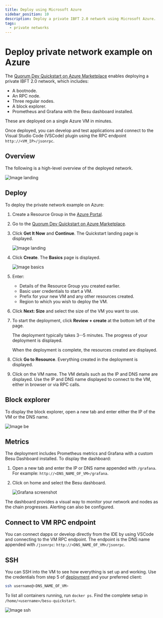 ```yaml
---
title: Deploy using Microsoft Azure
sidebar_position: 10
description: Deploy a private IBFT 2.0 network using Microsoft Azure.
tags:
  - private networks
---
```


# Deploy private network example on Azure

The [Quorum Dev Quickstart on Azure Marketplace] enables deploying a private IBFT 2.0 network, which includes:

- A bootnode.
- An RPC node.
- Three regular nodes.
- A block explorer.
- Prometheus and Grafana with the Besu dashboard installed.

These are deployed on a single Azure VM in minutes.

Once deployed, you can develop and test applications and connect to the Visual Studio Code (VSCode) plugin using the RPC endpoint `http://<VM_IP>/jsonrpc`.

## Overview

The following is a high-level overview of the deployed network.

![Image landing](../../assets/images/sampleNetworks-poa.png)

## Deploy

To deploy the private network example on Azure:

1. Create a Resource Group in the [Azure Portal](https://portal.azure.com).

1. Go to the [Quorum Dev Quickstart on Azure Marketplace].

1. Click **Get It Now** and **Continue**. The Quickstart landing page is displayed.

   ![Image landing](../../assets/images/mp_0_landing.png)

1. Click **Create**. The **Basics** page is displayed.

   ![Image basics](../../assets/images/mp_1_basics.png)

1. Enter:

   - Details of the Resource Group you created earlier.
   - Basic user credentials to start a VM.
   - Prefix for your new VM and any other resources created.
   - Region to which you wish to deploy the VM.

1. Click **Next: Size** and select the size of the VM you want to use.

1. To start the deployment, click **Review + create** at the bottom left of the page.

   The deployment typically takes 3--5 minutes. The progress of your deployment is displayed.

   When the deployment is complete, the resources created are displayed.

1. Click **Go to Resource**. Everything created in the deployment is displayed.

1. Click on the VM name. The VM details such as the IP and DNS name are displayed. Use the IP and DNS name displayed to connect to the VM, either in browser or via RPC calls.

## Block explorer

To display the block explorer, open a new tab and enter either the IP of the VM or the DNS name.

![Image be](../../assets/images/mp_8_block_explorer.png)

## Metrics

The deployment includes Prometheus metrics and Grafana with a custom Besu Dashboard installed. To display the dashboard:

1. Open a new tab and enter the IP or DNS name appended with `/grafana`. For example: `http://<DNS_NAME_OF_VM>/grafana`.

1. Click on home and select the Besu dashboard.

   ![Grafana screenshot](../../assets/images/mp_9_grafana.png)

The dashboard provides a visual way to monitor your network and nodes as the chain progresses. Alerting can also be configured.

## Connect to VM RPC endpoint

You can connect dapps or develop directly from the IDE by using VSCode and connecting to the VM RPC endpoint. The endpoint is the DNS name appended with `/jsonrpc`: `http://<DNS_NAME_OF_VM>/jsonrpc`.

## SSH

You can SSH into the VM to see how everything is set up and working. Use the credentials from step 5 of [deployment](#deploy) and your preferred client:

```bash
ssh username@<DNS_NAME_OF_VM>
```

To list all containers running, run `docker ps`. Find the complete setup in `/home/<username>/besu-quickstart`.

![Image ssh](../../assets/images/mp_10_ssh.png)

[Quorum Dev Quickstart on Azure Marketplace]: https://azuremarketplace.microsoft.com/en-us/marketplace/apps/consensys.quorum-dev-quickstart
